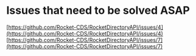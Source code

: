 # Issues that need to be solved ASAP

[https://github.com/Rocket-CDS/RocketDirectoryAPI/issues/4](https://github.com/Rocket-CDS/RocketDirectoryAPI/issues/4)
[https://github.com/Rocket-CDS/RocketDirectoryAPI/issues/7](https://github.com/Rocket-CDS/RocketDirectoryAPI/issues/7)

